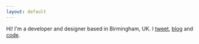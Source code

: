 ```yaml
---
layout: default
---
```


Hi! I'm a developer and designer based in Birmingham, UK. I [tweet](http://twitter.com/{{site.twitter_username}}), [blog]({{site.base_url}}/blog/) and [code](http://github.com/isaacrg).
